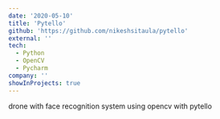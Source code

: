 ```yaml
---
date: '2020-05-10'
title: 'Pytello'
github: 'https://github.com/nikeshsitaula/pytello'
external: ''
tech:
  - Python
  - OpenCV
  - Pycharm
company: ''
showInProjects: true
---
```


drone with face recognition system using opencv with pytello

